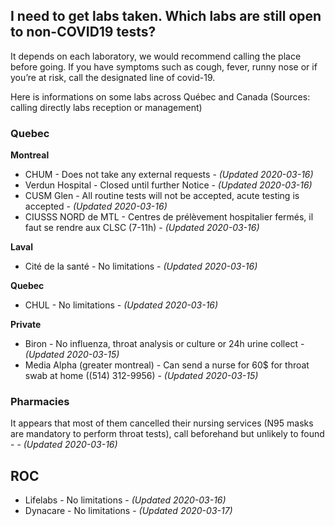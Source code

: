 ## I need to get labs taken. Which labs are still open to non-COVID19 tests?

It depends on each laboratory, we would recommend calling the place before going. If you have symptoms such as cough, fever, runny nose or if you’re at risk, call the designated line of covid-19.

Here is informations on some labs across Québec and Canada (Sources: calling directly labs reception or management)

### Quebec

**Montreal**

- CHUM - Does not take any external requests - _(Updated 2020-03-16)_
- Verdun Hospital - Closed until further Notice - _(Updated 2020-03-16)_
- CUSM Glen - All routine tests will not be accepted, acute testing is accepted - _(Updated 2020-03-16)_
- CIUSSS NORD de MTL - Centres de prélèvement hospitalier fermés, il faut se rendre aux CLSC (7-11h) - _(Updated 2020-03-16)_

**Laval**

- Cité de la santé - No limitations - _(Updated 2020-03-16)_

**Quebec**

- CHUL - No limitations - _(Updated 2020-03-16)_

**Private**

- Biron - No influenza, throat analysis or culture or 24h urine collect - _(Updated 2020-03-15)_
- Media Alpha (greater montreal) - Can send a nurse for 60\$ for throat swab at home ((514) 312-9956) - _(Updated 2020-03-15)_

### Pharmacies

It appears that most of them cancelled their nursing services (N95 masks are mandatory to perform throat tests), call beforehand but unlikely to found - - _(Updated 2020-03-16)_

## ROC

- Lifelabs - No limitations - _(Updated 2020-03-16)_
- Dynacare - No limitations - _(Updated 2020-03-17)_
